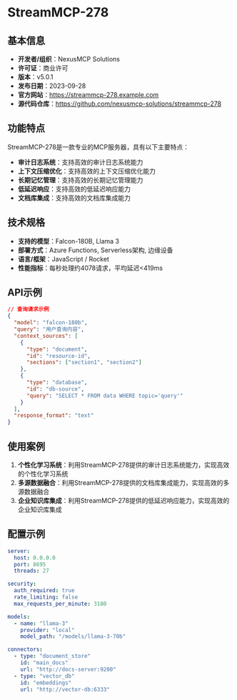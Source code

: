 # StreamMCP-278

## 基本信息

- **开发者/组织**：NexusMCP Solutions
- **许可证**：商业许可
- **版本**：v5.0.1
- **发布日期**：2023-09-28
- **官方网站**：https://streammcp-278.example.com
- **源代码仓库**：https://github.com/nexusmcp-solutions/streammcp-278

## 功能特点

StreamMCP-278是一款专业的MCP服务器，具有以下主要特点：

- **审计日志系统**：支持高效的审计日志系统能力
- **上下文压缩优化**：支持高效的上下文压缩优化能力
- **长期记忆管理**：支持高效的长期记忆管理能力
- **低延迟响应**：支持高效的低延迟响应能力
- **文档库集成**：支持高效的文档库集成能力


## 技术规格

- **支持的模型**：Falcon-180B, Llama 3
- **部署方式**：Azure Functions, Serverless架构, 边缘设备
- **语言/框架**：JavaScript / Rocket
- **性能指标**：每秒处理约4078请求，平均延迟<419ms

## API示例

```json
// 查询请求示例
{
  "model": "falcon-180b",
  "query": "用户查询内容",
  "context_sources": [
    {
      "type": "document",
      "id": "resource-id",
      "sections": ["section1", "section2"]
    },
    {
      "type": "database",
      "id": "db-source",
      "query": "SELECT * FROM data WHERE topic='query'"
    }
  ],
  "response_format": "text"
}
```

## 使用案例

1. **个性化学习系统**：利用StreamMCP-278提供的审计日志系统能力，实现高效的个性化学习系统
2. **多源数据融合**：利用StreamMCP-278提供的文档库集成能力，实现高效的多源数据融合
3. **企业知识库集成**：利用StreamMCP-278提供的低延迟响应能力，实现高效的企业知识库集成


## 配置示例

```yaml
server:
  host: 0.0.0.0
  port: 8695
  threads: 27

security:
  auth_required: true
  rate_limiting: false
  max_requests_per_minute: 3180

models:
  - name: "llama-3"
    provider: "local"
    model_path: "/models/llama-3-70b"

connectors:
  - type: "document_store"
    id: "main_docs"
    url: "http://docs-server:9200"
  - type: "vector_db"
    id: "embeddings"
    url: "http://vector-db:6333"
```